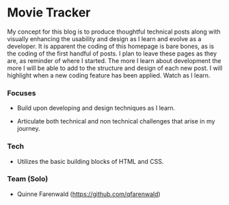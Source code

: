 # Movie Tracker

My concept for this blog is to produce thoughtful technical posts along with visually enhancing the usability and design as I learn and evolve as a developer. It is apparent the coding of this homepage is bare bones, as is the coding of the first handful of posts. I plan to leave these pages as they are, as reminder of where I started. The more I learn about development the more I will be able to add to the structure and design of each new post. I will highlight when a new coding feature has been applied. Watch as I learn.

### Focuses

- Build upon developing and design techniques as I learn.

- Articulate both technical and non technical challenges that arise in my journey.

### Tech

- Utilizes the basic building blocks of HTML and CSS.

### Team (Solo)

- Quinne Farenwald (https://github.com/qfarenwald)
